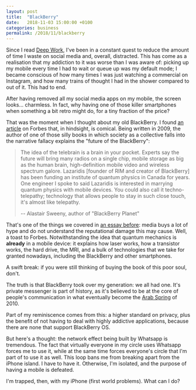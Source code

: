 ```yaml
---
layout: post
title:  "BlackBerry"
date:   2018-11-03 15:00:00 +0100
categories: business
permalink: /2018/11/blackberry
---
```

Since I read [Deep Work](/2018/08/deep-work), I've been in a constant quest to reduce the amount of time I waste on social media and, overall, distracted. This has come as a realisation that my addiction to it was worse than I was aware of: picking up my mobile every time I had to wait or queue up was my default mode; I became conscious of how many times I was just watching a commercial on Instagram, and how many trains of thought I had in the shower compared to out of it. This had to end.

After having removed all my social media apps on my mobile, the screen looks... charmless. In fact, why having one of those killer smartphones when something a bit retro might do, for a tiny fraction of the price?

That was the moment when I thought about my old BlackBerry. I found [an article](https://www.forbes.com/2009/08/17/rim-apple-sweeny-intelligent-technology-blackberry.html#2d53e8b8863e) on Forbes that, in hindsight, is comical. Being written in 2009, the author of one of those silly books in which society as a collective falls into the narrative fallacy explains the "future of the BlackBerry":

>The idea of the telebrain is a brain in your pocket. Experts say the future will bring many radios on a single chip, mobile storage as big as the human brain, high-definition mobile video and wireless spectrum galore. Lazaridis [founder of RIM and creator of BlackBerry] has been funding an institute of quantum physics in Canada for years. One engineer I spoke to said Lazaridis is interested in marrying quantum physics with mobile devices. You could also call it techno-telepathy; technology that allows people to stay in such close touch, it's almost like telepathy.
>
> -- Alastair Sweeny, author of "BlackBerry Planet"

That's one of the things we covered in [an essay before](/2017/10/conflicts-of-interest): media buys a lot of hype and do not understand the reputational damage this may cause. Well, a toast to Forbes. Notwithstanding the idea that quantum mechanics is __already__ in a mobile device: it explains how laser works, how a transistor works, the hard drive, the MRI, and a bulk of technologies that we take for granted nowadays, including the BlackBerry and other smartphones.

A swift break: if you were still thinking of buying the book of this poor soul, don't.

The truth is that BlackBerry took over my generation: we all had one. It's private messenger is part of history, as it's believed to be at the core of people's communication in what eventually become the [Arab Spring](https://en.wikipedia.org/wiki/Arab_Spring) of 2010.

Part of my reminiscence comes from this: a higher standard on privacy, plus the benefit of not having to deal with highly addictive applications, because there are none that support BlackBerry OS.

But here's a thought: the network effect being built by Whatsapp is tremendous. The fact that virtually everyone in my circle uses Whatsapp forces me to use it, while at the same time forces everyone's circle that I'm part of to use it as well. This loop bans me from breaking apart from the iPhone island. I have to have it. Otherwise, I'm isolated, and the purpose of having a mobile is defeated.

I'm trapped, then, with my iPhone (first world problems). What can I do?
